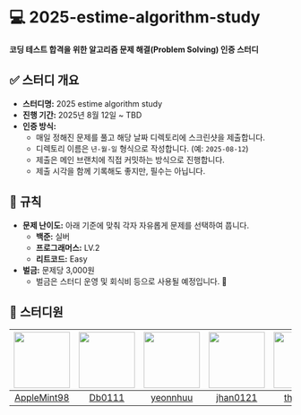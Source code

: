 # 💻 2025-estime-algorithm-study

**코딩 테스트 합격을 위한 알고리즘 문제 해결(Problem Solving) 인증 스터디**



## ✅ 스터디 개요

- **스터디명:** 2025 estime algorithm study
- **진행 기간:** 2025년 8월 12일 ~ TBD
- **인증 방식:**
    - 매일 정해진 문제를 풀고 해당 날짜 디렉토리에 스크린샷을 제출합니다.
    - 디렉토리 이름은 `년-월-일` 형식으로 작성합니다. (예: `2025-08-12`)
    - 제출은 메인 브랜치에 직접 커밋하는 방식으로 진행합니다.
    - 제출 시각을 함께 기록해도 좋지만, 필수는 아닙니다.



## 📌 규칙

- **문제 난이도:** 아래 기준에 맞춰 각자 자유롭게 문제를 선택하여 풉니다.
    - **백준:** 실버
    - **프로그래머스:** LV.2
    - **리트코드:** Easy
- **벌금:** 문제당 3,000원
    - 벌금은 스터디 운영 및 회식비 등으로 사용될 예정입니다. 🎉



## 👥 스터디원

| <img src="https://github.com/AppleMint98.png" width="100" /> | <img src="https://github.com/Db0111.png" width="100" /> | <img src="https://github.com/yeonnhuu.png" width="100" /> | <img src="https://github.com/jhan0121.png" width="100" /> | <img src="https://github.com/thgml05.png" width="100" /> | <img src="https://github.com/spoyodevelop.png" width="100" /> | <img src="https://github.com/hoyyChoi.png" width="100" /> | <img src="https://github.com/m-a-king.png" width="100" /> |
|:---:|:---:|:---:|:---:|:---:|:---:|:---:|:---:|
| [AppleMint98](https://github.com/AppleMint98) | [Db0111](https://github.com/Db0111) | [yeonnhuu](https://github.com/yeonnhuu) | [jhan0121](https://github.com/jhan0121) | [thgml05](https://github.com/thgml05) | [spoyodevelop](https://github.com/spoyodevelop) | [hoyyChoi](https://github.com/hoyyChoi) | [m-a-king](https://github.com/m-a-king) |
